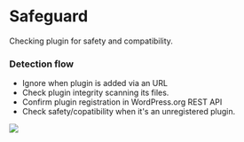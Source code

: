 Safeguard
====================

Checking plugin for safety and compatibility.

### Detection flow

* Ignore when plugin is added via an URL
* Check plugin integrity scanning its files.
* Confirm plugin registration in WordPress.org REST API
* Check safety/copatibility when it's an unregistered plugin.


![](https://cldup.com/1Di4hy04Xw.png)
